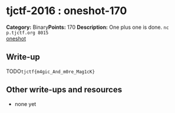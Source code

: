 # tjctf-2016 : oneshot-170

**Category:** Binary**Points:** 170
**Description:** One plus one is done. `nc p.tjctf.org 8015`</br><a href="|oneshot|">oneshot</a>

## Write-up

TODO`tjctf{m4gic_And_m0re_Mag1cK}`

## Other write-ups and resources

* none yet